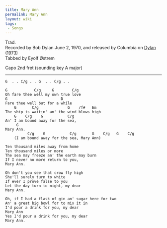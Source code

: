 ```yaml
---
title: Mary Ann
permalink: Mary Ann
layout: wiki
tags:
 - Songs
---
```


Trad.  
Recorded by Bob Dylan June 2, 1970, and released by Columbia on
[Dylan](/wiki/Dylan "wikilink") (1973)  
Tabbed by Eyolf Østrem

Capo 2nd fret (sounding key A major)

* * * * *

    G  . . C/g . . G  . . C/g . .

    G            C/g     G        C/g
    Oh fare thee well my own true love
    G                        D
    Fare thee well but for a while
        G       C/g             G    /f#   Em
    The ship is waitin' an' the wind blows high
        G    C/g    G           C/g
    An' I am bound away for the sea,
         G
    Mary Ann.
              C/g    G           C/g       G    C/g   G    C/g
        (I am bound away for the sea, Mary Ann)

    Ten thousand miles away from home
    Ten thousand miles or more
    The sea may freeze an' the earth may burn
    If I never no more return to you,
    Mary Ann.

    Oh don't you see that crow fly high
    She'll surely turn to white
    If ever I prove false to you
    Let the day turn to night, my dear
    Mary Ann.

    Oh, if I had a flask of gin an' sugar here for two
    An' a great big bowl for to mix it in
    I'd pour a drink for you, my dear
    Mary Ann
    Yes I'd pour a drink for you, my dear
    Mary Ann.
